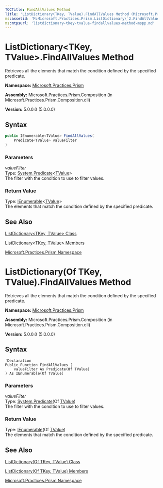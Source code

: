 ```yaml
---
TOCTitle: FindAllValues Method
Title: 'ListDictionary(TKey, TValue).FindAllValues Method (Microsoft.Practices.Prism)'
ms:assetid: 'M:Microsoft.Practices.Prism.ListDictionary\`2.FindAllValues(System.Predicate{\`1})'
ms:mtpsurl: 'listdictionary-tkey-tvalue-findallvalues-method-mspp.md'
---
```

# ListDictionary&lt;TKey, TValue&gt;.FindAllValues Method 

Retrieves all the elements that match the condition defined by the specified predicate.

**Namespace:** [Microsoft.Practices.Prism](/patterns-practices/reference/mspp-namespace)

**Assembly:** Microsoft.Practices.Prism.Composition (in Microsoft.Practices.Prism.Composition.dll)

**Version:** 5.0.0.0 (5.0.0.0)

## Syntax

```C#
public IEnumerable<TValue> FindAllValues(
	Predicate<TValue> valueFilter
)
```

### Parameters

_valueFilter_  
Type: [System.Predicate](http://msdn.microsoft.com/en-us/library/bfcke1bz)&lt;[TValue](/patterns-practices/reference/listdictionary-tkey-tvalue-class-mspp)&gt;  
The filter with the condition to use to filter values.

### Return Value

Type: [IEnumerable](http://msdn.microsoft.com/en-us/library/9eekhta0)&lt;[TValue](/patterns-practices/reference/listdictionary-tkey-tvalue-class-mspp)&gt;  
The elements that match the condition defined by the specified predicate.

## See Also

[ListDictionary&lt;TKey, TValue&gt; Class](/patterns-practices/reference/listdictionary-tkey-tvalue-class-mspp)

[ListDictionary&lt;TKey, TValue&gt; Members](/patterns-practices/reference/listdictionary-tkey-tvalue-members-mspp)

[Microsoft.Practices.Prism Namespace](/patterns-practices/reference/mspp-namespace)


# ListDictionary(Of TKey, TValue).FindAllValues Method

Retrieves all the elements that match the condition defined by the specified predicate.

**Namespace:** [Microsoft.Practices.Prism](/patterns-practices/reference/mspp-namespace)

**Assembly:** Microsoft.Practices.Prism.Composition (in Microsoft.Practices.Prism.Composition.dll)

**Version:** 5.0.0.0 (5.0.0.0)

## Syntax

```VB
'Declaration
Public Function FindAllValues ( 
	valueFilter As Predicate(Of TValue)
) As IEnumerable(Of TValue)
```

### Parameters

_valueFilter_  
Type: [System.Predicate](http://msdn.microsoft.com/en-us/library/bfcke1bz)(Of [TValue](/patterns-practices/reference/listdictionary-tkey-tvalue-class-mspp))  
The filter with the condition to use to filter values.

### Return Value

Type: [IEnumerable](http://msdn.microsoft.com/en-us/library/9eekhta0)(Of [TValue](/patterns-practices/reference/listdictionary-tkey-tvalue-class-mspp))  
The elements that match the condition defined by the specified predicate.

## See Also

[ListDictionary(Of TKey, TValue) Class](/patterns-practices/reference/listdictionary-tkey-tvalue-class-mspp)

[ListDictionary(Of TKey, TValue) Members](/patterns-practices/reference/listdictionary-tkey-tvalue-members-mspp)

[Microsoft.Practices.Prism Namespace](/patterns-practices/reference/mspp-namespace)
